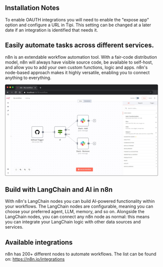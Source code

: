 ## Installation Notes ##

To enable OAUTH integrations you will need to enable the "expose app" option and configure a URL in Tipi. This setting can be changed at a later date if an integration is identified that needs it.

## Easily automate tasks across different services. 

n8n is an extendable workflow automation tool. With a fair-code distribution model, n8n will always have visible source code, be available to self-host, and allow you to add your own custom functions, logic and apps. n8n's node-based approach makes it highly 
versatile, enabling you to connect anything to everything.

![Screenshot](https://raw.githubusercontent.com/n8n-io/n8n/master/assets/n8n-screenshot.png)

## Build with LangChain and AI in n8n
With n8n's LangChain nodes you can build AI-powered functionality within your workflows. The LangChain nodes are configurable, meaning you can choose your preferred agent, LLM, memory, and so on. Alongside the LangChain nodes, you can connect any n8n node as normal: this means you can integrate your LangChain logic with other data sources and services.

## Available integrations
n8n has 200+ different nodes to automate workflows. The list can be found on: https://n8n.io/integrations
